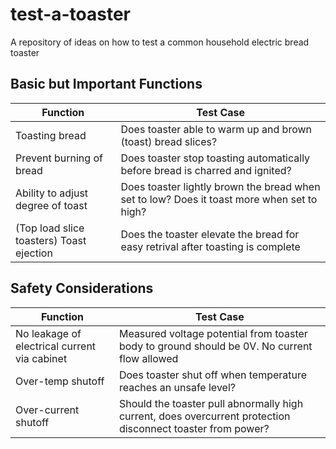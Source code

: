 # test-a-toaster
A repository of ideas on how to test a common household electric bread toaster

## Basic but Important Functions

| Function | Test Case |
| ------------------- | --------- |
| Toasting bread | Does toaster able to warm up and brown (toast) bread slices? |
| Prevent burning of bread | Does toaster stop toasting automatically before bread is charred and ignited? |
| Ability to adjust degree of toast | Does toaster lightly brown the bread when set to low? Does it toast more when set to high? |
| (Top load slice toasters) Toast ejection | Does the toaster elevate the bread for easy retrival after toasting is complete |

## Safety Considerations

| Function | Test Case |
| ------------------- | --------- |
| No leakage of electrical current via cabinet | Measured voltage potential from toaster body to ground should be 0V. No current flow allowed |
| Over-temp shutoff | Does toaster shut off when temperature reaches an unsafe level? |
| Over-current shutoff | Should the toaster pull abnormally high current, does overcurrent protection disconnect toaster from power? |

